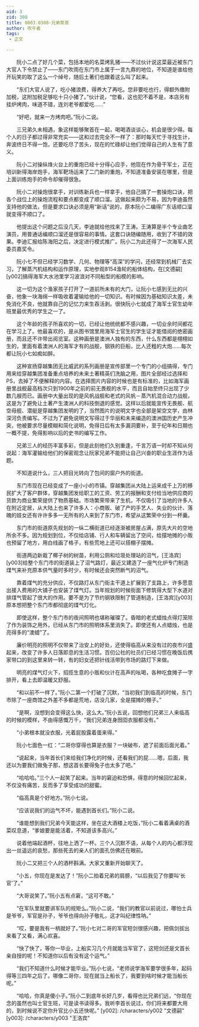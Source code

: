 ```yaml
---
aid: 3
zid: 308
title: 0003.0308-兄弟聚首
author: 吹牛者
tags: 
 - 正文

---
```




　　阮小二点了好几个菜，包括本地的名菜烤乳猪——不过伙计说这菜最近被东门大官人下令禁止了——东门吹雨在东门市上属于一言九鼎的地位，不知道是谁给他开玩笑的取了这么一个绰号，随后土著们也跟着这么叫了起来。

　　“东们大官人说了，吃小猪浪费，得养大了再吃。您非要吃也行，得额外缴附加税，这附加税足够吃十只小猪了。”伙计说，“您看，这也犯不着不是，本店另有挂炉烤肉，味道不错，连刘老爷都爱吃……”

　　“好吧，就来一方烤肉吧。”阮小二说。

　　三兄弟久未相遇，象这样能够聚首在一起，喝喝酒谈谈心，机会是很少得。每个人的日子都过得非常充实——这和过去完全不一样了：那时每天忙于寻找生计，奔波终日不得一饱，还要吃尽了苦头，现在的忙碌却让他们觉得自己的人生有了意义。

　　阮小二对操纵烽火台上的重炮已经十分得心应手，他现在作为骨干军士，正在培训新得海岸炮手，海军靶场运来了二门新的重炮，不知道准备安装在哪里，但是上面训练炮手的命令却催得很急。

　　阮小二对操炮很拿手，对训练新兵也一样拿手，他自己搞了一套操炮口诀，把各个战位上的操炮流程和要点都变成了顺口溜。这做起来颇为不易，因为李迪虽然支持他的做法，但是要求口诀必须是用“新话”说的，原本阮小二编得广东话顺口溜就变得不顺口了。

　　他提出这个问题之后没几天，李迪就给他找来了王涛。王涛算是半个专业曲艺演员，用普通话编顺口溜还是很容易的事情。这套口诀随编随用，收到了不错的效果。李迪汇报给陈海阳之后，决定进行模式推广。阮小二为此还得了一次海军人民委员嘉奖令。

　　阮小七不但已经学习数学、几何、物理等“高深”的学问，还经常到机械厂去实习，了解蒸汽机结构和运作原理，实地参观8154渔轮的船体结构，在[文德嗣][y002]搞得海军大水池里学习波浪对不同船型的船模的影响。

　　这一切为这个渔家孩子打开了一道前所未有的大门，让阮小七感到无比的兴奋，他象一块海绵一样吸收着灌输给他的一切知识。有时候因为基础知识太差，未免消化不良，他就靠自己的记忆力来生吞活剥。很快阮小七就成了海军士官生幼年班里最优秀的学生之一了。

　　这个年龄的孩子所喜欢的一切，已经让他统统都不感兴趣，一切业余时间都花在学习上了。他最喜欢的，是从图书馆里用海军士官生的学生证才能借阅的绝密画册，而且还不许带出阅览室。这种画册是澳洲人独有的东西，什么东西都是栩栩如生的，里面有着澳洲人的海军才有的战舰，钢铁的巨船，比人还粗的大炮……每次都让阮小七如痴如醉。

　　这种宣扬穿越集团无比威武的系列画册是宣传部里一个专门的小组搞得，专门用来给穿越集团准备重点培养的未来土著精英们洗脑之用，图片全部经过选择和PS，去掉了不便解释的内容。在选择图片内容的时候也是有标准的，比如海军画册里战舰最高档次只到1900年之前的前无畏舰的水平，而且自始至终只出现了少数几艘而已。画册中大量出现的是风帆战舰和老式的风帆－蒸汽机混合动力战舰，这是为了避免让土著产生澳洲人的科技倒退的感觉。这样以后就能宣传无畏舰、航空母舰、潜艇是穿越集团发明的了，当然图片的说明文字也全部是架空文学，由林深河负责编写。不过为了避免说明文写得过于华丽和未来编造的澳洲国历史产生冲突，他被要求尽量模糊和简化说明，免得日后有太多漏洞要补，至于纪年和日期也一概不提，免得影响以后的史书的编写工作。

　　兄弟三人的经历丰富多彩，但是此刻他们久别重逢，千言万语一时却不知从何说起：海军灌输给他们的保密观念让阮家兄弟不能把让自己兴奋的职业生涯作为话题。

　　不知道说什么，三人把目光转向了包间的窗户外的街道。

　　东门市现在已经变成了一座小小的市镇。穿越集团从大陆上运来成千上万的移民扩大了客户群体，穿越集团发给职工的工资、劳工的报酬和支付给当地供应商的货款为商业繁荣提供了物质基础。市场繁荣带来了生机，不仅吸引了当地的许多人在附近定居，从大陆上也来了许多人：小商贩、破了产的手艺人、失业的伙计、落魄的妓女还有许许多多一无所有的人来到了东门市，希望从这繁荣中分到一杯羹。

　　东门市的街道原先规划的一纵二横街道已经逐渐被房屋占满，原先大片的空地所余不多。因为规划到位，不仅给店铺、行人和车辆留出了空间，给摆地摊的小贩也预留了地方，用白线画了格子，有些荒地上还可以搭棚子摆摊。

　　街道两边新栽了椰子树的树苗，利用公厕和垃圾处理站的沼气，[王洛宾][y003]给整个东门市的街道装上了沼气路灯，最近又建造了一座气化炉专门制造煤气来补充原本供气量时多时少，有时候还会突然断气的沼气。

　　靠着煤气的充分供应，不仅路灯从东门街主干道上扩展到了支路上，许多愿意出接入费用的大铺子也安装了煤气灯。当年规划的时候街面下修筑得大型下水道对排煤气管起了很大的作用。要不是为了节约钢铁限制了管道制造，[王洛宾][y003]原本想把整个东门市都彻底的煤气灯化。

　　即使这样，整个东门市的夜间照明也堪称璀璨了。昏暗的老式蜡烛点得灯笼除了作为装饰之用外，已经从东门市的照明体系里消失了。即使还有人点蜡烛，也是亮得多的“澳蜡”了。

　　廉价明亮的照明不仅带来了治安上的好处，还使得临高从来没有过的夜市兴盛起来，改变了许多人日落即息的生活习惯。百仞公社的社员们已经习惯在晚饭后携家带口的到这里来转一转，有的妇女还把针线活带到市场的路灯下来做。

　　明亮的煤气灯火下，招揽生意的小贩和伙计在高声的吆喝，各种吃食摊子一字排开，看上去即温暖又舒服。

　　“和以前不一样了。”阮小二第一个打破了沉默，“当初我们到临高的时候，东门市除了一座商馆之外差不多都是荒地，店没几家，全是摆摊的棚子。”

　　“是啊，没想到会变得这么快，这么大。”阮小五说，回想他们兄弟三人来临高的时候的模样，不由得感慨万千，“我们兄弟连身囫囵衣服都没有。”

　　“小弟根本就没衣服，光着屁股露着蛋来得。”

　　阮小七面色一红：“二哥你穿得也算是衣服？一块破布，遮了前面后面光着。”

　　“说起来，当年首长们来给我们净化的时候，还看我们的屁……嗯，后面，我还以为要我们做兔子那，想这首长要得兔子也太多了吧。”

　　“哈哈哈。”三个人一起笑了起来。当年的窘迫和恐惧，得意的时候回忆起来，不仅没有痛苦，反而多了享受成功的甜蜜。

　　“临高真是个好地方。”阮小七说。

　　“应该说我们的运气不坏，能遇到首长们。”阮小二说。

　　“谁能想到我们兄弟今天能这样，坐在这大酒楼上吃饭，”阮小二看着满桌的酒菜叹息道，“爹娘要是能活着，不知道该多高兴。”

　　说着他端起酒杯，往地上洒了一杯。三个人沉默不语，从每个人的内心都浮现出一丝遥远的哀愁，那些死去的亲人们的面孔仿佛还在眼前。

　　阮小二又把三个人的酒杯斟满。大家又重新开始聊天了。

　　“小五，你现在是发达了！”阮小二拍着兄弟的肩膀，“以后我见了你要叫‘长官’了。”

　　“大哥说笑了。”阮小五有点窘，“这可不敢。”

　　“在军队里就要讲军队的规矩么。”阮小二说，“我们的教官以前说过，哪怕士兵是爷爷，军官是孙子，爷爷也得向孙子敬礼，这才叫纪律性呐。”

　　“哎，要是我有一柄就好了。”阮小七对二哥的军官短剑很感兴趣，把佩剑拔出来看了又看，满心欢喜。

　　“快了快了，等你一毕业，上船实习几个月就能当军官了，这短剑还是文首长亲自授的呢！不知道你以后有没有这个运气。”

　　“我们不知道什么时候才能毕业。”阮小七说，“老师说学海军要学很多年，起码得等三四年之后了。哪像二哥你，现在就当上船长了，我要到啥时候才能当船长呢。”

　　“哈哈，你真是傻小子。”阮小二到底年长好几岁，看得也比兄弟们远，“你现在念的虽然也叫士官生班，可是读书读得多。我听李首长说过，你们将来都要大用的，到时候说不定你升官比小五还快呢。”
[y002]: /characters/y002 "文德嗣"
[y003]: /characters/y003 "王洛宾"


